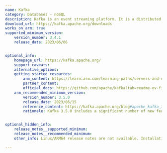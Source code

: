 ```yaml
---
name: Kafka
category: Databases - noSQL
description: Kafka is an event streaming platform. It is a distributed system consisting of servers and clients that communicate via a high-performance TCP network protocol.
download_url: https://kafka.apache.org/downloads
works_on_arm: true
supported_minimum_version:
    version_number: 3.4.1
    release_date: 2023/06/06


optional_info:
    homepage_url: https://kafka.apache.org/
    support_caveats:
    alternative_options:
    getting_started_resources:
        arm_content: https://learn.arm.com/learning-paths/servers-and-cloud-computing/kafka/
        partner_content:
        official_docs: https://github.com/apache/kafka?tab=readme-ov-file#apache-kafka
    arm_recommended_minimum_version:
        version_number: 3.5.0
        release_date: 2023/06/15
        reference_content: https://kafka.apache.org/blog#apache_kafka_350_release_announcement
        rationale: Kafka 3.5.0 includes a significant number of new features and fixes, including improing Kafka Connect and MirrorMaker 2. They aren't ARM specific, but can benefit all architectures, including Linux/ARM64.


optional_hidden_info:
    release_notes__supported_minimum:
    release_notes__recommended_minimum:
    other_info: Linux/ARM64 release notes are not available. Installation and testing are done using released source code tar.

---
```


